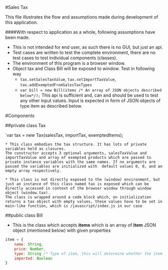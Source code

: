 #Sales Tax

This file illustrates the flow and assumptions made during development of this application.

####With respect to application as a whole, following assumptions have been made.

* This is not intended for end user, as such there is no GUI, but just an api.
* Test cases are written to test the complete environment, there are no test cases to test individual components (classes).
* The environment of this program is a browser window.
* Object tax and Class Bill will be exposed to window. Test in following way
	- `tax.setSalesTaxValue`, `tax.setImportTaxValue`, `tax.addExemptedFromSalesTaxTypes`
	- `var bill = new Bill(items /* An array of JSON objects described below*/);`
		This api is sufficient and, can and should be used to test any other input values. Input is expected in form of JSON objects of type item as described below.


#Components

##private class Tax

`var tax = new Tax(salesTax, importTax, exemptedItems);
	
	* This class embodies the tax structure. It has lots of private variables held as closures.
	The constructor accepts 3 optional arguments, salesTaxValue and importTaxValue and array of exempted products which are passed to private instance variables with the same names. If no arguments are passed the variables are initialized with  default values 0, 0, and an empty array respectively.

	* This class is not directly exposed to the (window) environment, but just an instance of this class named tax is exposed which can be directly accessed in context of the browser window through window object (window.tax).
	The class is wrapped around a code block which, on initialization returns a tax object with empty values, these values have to be set in main-like function, which is /javascript/index.js in our case


##public class Bill

* This is the class which accepts **items** which is an array of **item** JSON object (mentioned below) with given properties

```javascript
item = { 
	name: String,
	price: Number,
	type: String /* Type of item, this will determine whether the item is to be exempted from sales tax */,
	imported: Boolean 
}
```